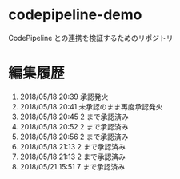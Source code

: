 # codepipeline-demo
CodePipeline との連携を検証するためのリポジトリ

# 編集履歴
1. 2018/05/18 20:39 承認発火
1. 2018/05/18 20:41 未承認のまま再度承認発火
1. 2018/05/18 20:45 2 まで承認済み
1. 2018/05/18 20:52 2 まで承認済み
1. 2018/05/18 20:56 2 まで承認済み
1. 2018/05/18 21:13 2 まで承認済み
1. 2018/05/18 21:13 2 まで承認済み
1. 2018/05/21 15:51 7 まで承認済み
